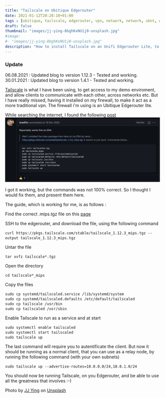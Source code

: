 ```yaml
---
title: "Tailscale on Ubitique Edgerouter"
date: 2021-01-12T20:28:10+01:00
tags : [ubitique, tailscale, edgerouter, vpn, network, network, ubnt, wireguard]
draft: false
thumbnail: "images/jj-ying-8bghKxNU1j0-unsplash.jpg"
#image:
#- "images/jj-ying-8bghKxNU1j0-unsplash.jpg"
description: "How to install Tailscale on an Unifi Edgerouter Lite, to make it a proxy endpoint, for the rest of your Lan"
---
```

### Update

06.08.2021 : Updated blog to version 1.12.3 - Tested and working.
30.01.2021 : Updated blog to version 1.4.1 - Tested and working.

[Tailscale](https://tailscale.com) is what I have been using, to get access to my demo enviroment, and allow clients to communicate with each other, across networks etc.
But I have really missed, having it installed on my firewall, to make it act as a more traditional vpn.
The firewall i'm using is an Ubitique Edgerouter lite.

While searching the internet, I found the following [post](https://github.com/tailscale/tailscale/issues/735)
![post](images/forum.png)

I got it working, but the commands was not 100% correct. So I thought I would fix them, and present them here.

The guide, which is working for me, is as follows :

Find the correct .mips.tgz file on this [page](https://pkgs.tailscale.com/stable/#static)

SSH to the edgerouter, and download the file, using the following command

```
curl https://pkgs.tailscale.com/stable/tailscale_1.12.3_mips.tgz --output tailscale_1.12.3_mips.tgz
```

Untar the file

```
tar xvfz tailscale*.tgz
```

Open the directory

```
cd tailscale*_mips
```

Copy the files

```
sudo cp systemd/tailscaled.service /lib/systemd/system
sudo cp systemd/tailscaled.defaults /etc/default/tailscaled
sudo cp tailscale /usr/bin
sudo cp tailscaled /usr/sbin
```

Enable Tailscale to run as a service and at start

```
sudo systemctl enable tailscaled
sudo systemctl start tailscaled
sudo tailscale up
```

The last command will require you to autentificate the client. But now it should be running as a normal client, that you can use as a relay node, by running the following command (with your own subnets)

```
sudo tailscale up --advertise-routes=10.0.0.0/24,10.0.1.0/24
```

You should now be running Tailscale, on you Edgerouter, and be able to use all the greatness that involves :-)

<span>Photo by <a href="https://unsplash.com/@jjying?utm_source=unsplash&amp;utm_medium=referral&amp;utm_content=creditCopyText">JJ Ying</a> on <a href="https://unsplash.com/s/photos/network?utm_source=unsplash&amp;utm_medium=referral&amp;utm_content=creditCopyText">Unsplash</a></span>
